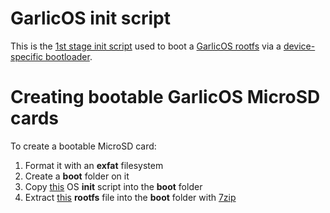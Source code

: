 # GarlicOS init script
This is the [1st stage init script](https://github.com/GarlicOS/init_template/raw/main/init) used to boot a [GarlicOS rootfs](https://github.com/GarlicOS/buildroot/releases/latest) via a [device-specific bootloader](https://github.com/orgs/GarlicOS/repositories?q=bootloader).

# Creating bootable GarlicOS MicroSD cards
To create a bootable MicroSD card:
1. Format it with an **exfat** filesystem
2. Create a **boot** folder on it
3. Copy [this](https://github.com/GarlicOS/init_template/raw/main/init) OS **init** script into the **boot** folder
4. Extract [this](https://github.com/GarlicOS/buildroot/releases/latest) **rootfs** file into the **boot** folder with [7zip](https://www.7-zip.org/download.html)
